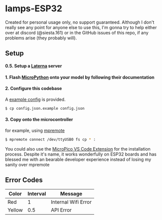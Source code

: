 # lamps-ESP32

Created for personal usage only, no support guaranteed. Although I don't really see any point for anyone else to use this, I'm gonna try to help either over at discord (@siesta.161) or in the GitHub issues of this repo, if any problems arise (they probably will).

## Setup

#### 0.5. Setup a [Laterna](https://github.com/siestaw/laterna?tab=readme-ov-file#%EF%B8%8F-setup) server

#### 1. Flash [MicroPython](https://docs.micropython.org/en/latest/esp32/tutorial/intro.html) onto your model by following their documentation

#### 2. Configure this codebase

A [example config](https://github.com/siestaw/laterna-esp32/blob/main/config.json.example) is provided.

```sh
$ cp config.json.example config.json
```

#### 3. Copy onto the microcontroller

for example, using [mpremote](https://docs.micropython.org/en/latest/reference/mpremote.html)

```sh
$ mpremote connect /dev/ttyUSB0 fs cp * :
```

You could also use the [MicroPico VS Code Extension](https://github.com/paulober/MicroPico) for the installation process. Despite it's name, it works wonderfully on ESP32 boards and has blessed me with an bearable developer experience instead of losing my sanity over mpremote

## Error Codes

| Color  | Interval | Message             |
| ------ | -------- | ------------------- |
| Red    | 1        | Internal Wifi Error |
| Yellow | 0.5      | API Error           |
